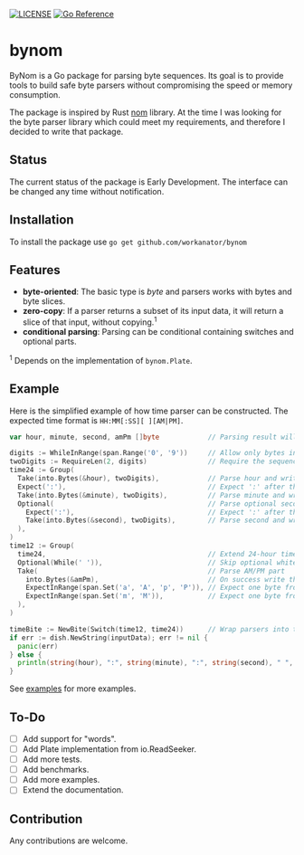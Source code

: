 [![LICENSE](https://img.shields.io/badge/license-MIT-blue.svg)](LICENSE)
[![Go Reference](https://pkg.go.dev/badge/github.com/workanator/bynom.svg)](https://pkg.go.dev/github.com/workanator/bynom)

# bynom

ByNom is a Go package for parsing byte sequences.
Its goal is to provide tools to build safe byte parsers without compromising the speed or memory consumption.

The package is inspired by Rust [nom](https://github.com/Geal/nom) library. At the time I was looking
for the byte parser library which could meet my requirements, and therefore I decided to write that package.

## Status

The current status of the package is Early Development. The interface can be changed any time without notification.

## Installation

To install the package use `go get github.com/workanator/bynom`

## Features

* **byte-oriented**: The basic type is _byte_ and parsers works with bytes and byte slices.
* **zero-copy**: If a parser returns a subset of its input data, it will return a slice of that input, without copying.<sup>1</sup>
* **conditional parsing**: Parsing can be conditional containing switches and optional parts.

<sup>1</sup> Depends on the implementation of `bynom.Plate`.

## Example

Here is the simplified example of how time parser can be constructed. The expected time format is `HH:MM[:SS][ ][AM|PM]`.

```go
var hour, minute, second, amPm []byte            // Parsing result will be here

digits := WhileInRange(span.Range('0', '9'))     // Allow only bytes in the range '0'..'9'
twoDigits := RequireLen(2, digits)               // Require the sequence to be 2 bytes in length
time24 := Group(
  Take(into.Bytes(&hour), twoDigits),            // Parse hour and write the result in `hour`
  Expect(':'),                                   // Expect ':' after the hour
  Take(into.Bytes(&minute), twoDigits),          // Parse minute and write the result in `minute`
  Optional(                                      // Parse optional second
    Expect(':'),                                 // Expect ':' after the the minute
    Take(into.Bytes(&second), twoDigits),        // Parse second and write the result in `second`
  ),
)
time12 := Group(
  time24,                                        // Extend 24-hour time parser
  Optional(While(' ')),                          // Skip optional whitespace
  Take(                                          // Parse AM/PM part
    into.Bytes(&amPm),                           // On success write the result in `amPm`
    ExpectInRange(span.Set('a', 'A', 'p', 'P')), // Expect one byte from the set aApP
    ExpectInRange(span.Set('m', 'M')),           // Expect one byte from the set mM
  ),
)

timeBite := NewBite(Switch(time12, time24))      // Wrap parsers into the bynom.Eater.
if err := dish.NewString(inputData); err != nil {
  panic(err)
} else {
  println(string(hour), ":", string(minute), ":", string(second), " ", string(amPm))
}
```

See [examples](examples) for more examples.

## To-Do

* [ ] Add support for "words".
* [ ] Add Plate implementation from io.ReadSeeker.
* [ ] Add more tests.
* [ ] Add benchmarks.
* [ ] Add more examples.
* [ ] Extend the documentation.

## Contribution

Any contributions are welcome.
